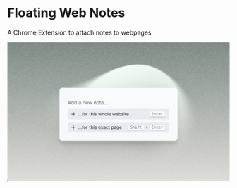 # Floating Web Notes

A Chrome Extension to attach notes to webpages

<img src="releases/floating-web-notes-0.0.1/assets/screenshot-1.jpg" />
